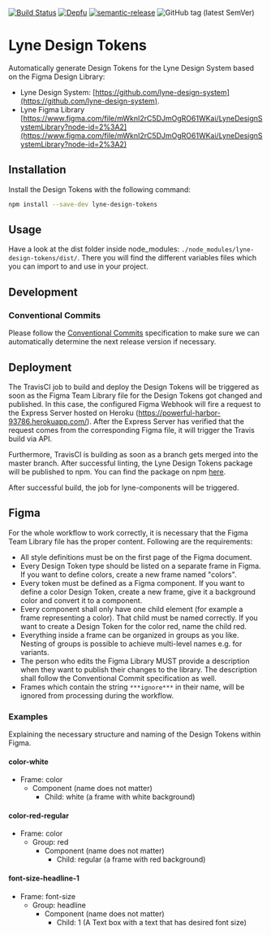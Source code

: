 [![Build Status](https://travis-ci.org/lyne-design-system/lyne-design-tokens.svg?branch=master)](https://travis-ci.org/lyne-design-system/lyne-design-tokens) [![Depfu](https://badges.depfu.com/badges/4f0c4270e17baf64e8ac9d54b16e1fd8/overview.svg)](https://depfu.com/github/lyne-design-system/lyne-design-tokens?project_id=12757) [![semantic-release](https://img.shields.io/badge/%20%20%F0%9F%93%A6%F0%9F%9A%80-semantic--release-e10079.svg)](https://github.com/semantic-release/semantic-release) ![GitHub tag (latest SemVer)](https://img.shields.io/github/v/tag/lyne-design-system/lyne-design-tokens?label=release)

# Lyne Design Tokens

Automatically generate Design Tokens for the Lyne Design System based on the Figma Design Library:
- Lyne Design System: [https://github.com/lyne-design-system](https://github.com/lyne-design-system).
- Lyne Figma Library [https://www.figma.com/file/mWknI2rC5DJmOgRO61WKai/LyneDesignSystemLibrary?node-id=2%3A2](https://www.figma.com/file/mWknI2rC5DJmOgRO61WKai/LyneDesignSystemLibrary?node-id=2%3A2)

## Installation

Install the Design Tokens with the following command:
```bash
npm install --save-dev lyne-design-tokens
```

## Usage

Have a look at the dist folder inside node_modules: `./node_modules/lyne-design-tokens/dist/`. There you will find the different variables files which you can import to and use in your project.

## Development

### Conventional Commits

Please follow the [Conventional Commits](https://www.conventionalcommits.org/en/v1.0.0/) specification to make sure we can automatically determine the next release version if necessary.

## Deployment

The TravisCI job to build and deploy the Design Tokens will be triggered as soon as the Figma Team Library file for the Design Tokens got changed and published. In this case, the configured Figma Webhook will fire a request to the Express Server hosted on Heroku (https://powerful-harbor-93786.herokuapp.com/). After the Express Server has verified that the request comes from the corresponding Figma file, it will trigger the Travis build via API.

Furthermore, TravisCI is building as soon as a branch gets merged into the master branch. After successful linting, the Lyne Design Tokens package will be published to npm. You can find the package on npm [here](https://www.npmjs.com/package/lyne-design-tokens).

After successful build, the job for lyne-components will be triggered.

## Figma

For the whole workflow to work correctly, it is necessary that the Figma Team Library file has the proper content. Following are the requirements:
- All style definitions must be on the first page of the Figma document.
- Every Design Token type should be listed on a separate frame in Figma. If you want to define colors, create a new frame named "colors".
- Every token must be defined as a Figma component. If you want to define a color Design Token, create a new frame, give it a background color and convert it to a component.
- Every component shall only have one child element (for example a frame representing a color). That child must be named correctly. If you want to create a Design Token for the color red, name the child red.
- Everything inside a frame can be organized in groups as you like. Nesting of groups is possible to achieve multi-level names e.g. for variants.
- The person who edits the Figma Library MUST provide a description when they want to publish their changes to the library. The description shall follow the Conventional Commit specification as well.
- Frames which contain the string ```***ignore***``` in their name, will be ignored from processing during the workflow.

### Examples
Explaining the necessary structure and naming of the Design Tokens within Figma.

#### color-white
- Frame: color
  - Component (name does not matter)
    - Child: white (a frame with white background)

#### color-red-regular
- Frame: color
  - Group: red
    - Component (name does not matter)
      - Child: regular (a frame with red background)

#### font-size-headline-1
- Frame: font-size
  - Group: headline
    - Component (name does not matter)
      - Child: 1 (A Text box with a text that has desired font size)
